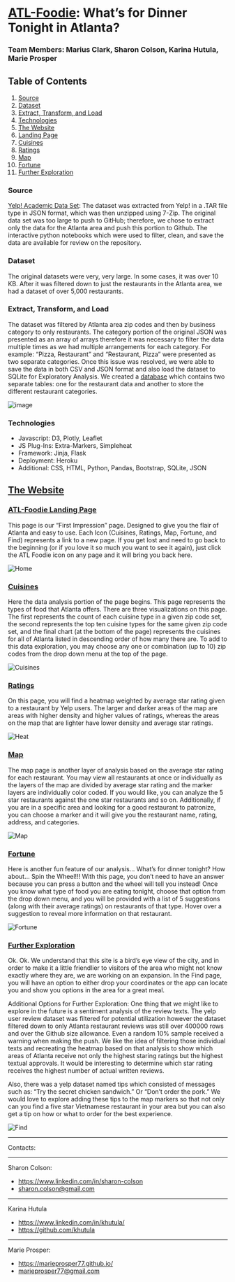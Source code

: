 # [ATL-Foodie](https://atl-foodie-page.herokuapp.com): What’s for Dinner Tonight in Atlanta?

### Team Members: Marius Clark, Sharon Colson, Karina Hutula, Marie Prosper

## Table of Contents
1. [Source](#source)
2. [Dataset](#data)
3. [Extract, Transform, and Load](#etl)
4. [Technologies](#tech)
5. [The Website](#site)
6. [Landing Page](#home)
7. [Cuisines](#cuisines)
8. [Ratings](#ratings)
9. [Map](#map)
10. [Fortune](#fortune)
11. [Further Exploration](#future)

<a name="source"></a>
### Source
[Yelp! Academic Data Set](https://www.yelp.com/dataset): The dataset was extracted from Yelp! in a .TAR file type in JSON format, which was then unzipped using 7-Zip. The original data set was too large to push to GitHub; therefore, we chose to extract only the data for the Atlanta area and push this portion to Github. The interactive python notebooks which were used to filter, clean, and save the data are available for review on the repository. 

<a name="data"></a>
### Dataset
The original datasets were very, very large. In some cases, it was over 10 KB. After it was filtered down to just the restaurants in the Atlanta area, we had a dataset of over 5,000 restaurants.

<a name="etl"></a>
### Extract, Transform, and Load
The dataset was filtered by Atlanta area zip codes and then by business category to only restaurants. The category portion of the original JSON was presented as an array of arrays therefore it was necessary to filter the data multiple times as we had multiple arrangements for each category. For example: “Pizza, Restaurant” and “Restaurant, Pizza” were presented as two separate categories. Once this issue was resolved, we were able to save the data in both CSV and JSON format and also load the dataset to SQLite for Exploratory Analysis. We created a [database](static/Resources/ipynb/db.sqlite) which contains two separate tables: one for the restaurant data and another to store the different restaurant categories.

![image](https://user-images.githubusercontent.com/83737584/136633371-5f87bfea-ff19-4036-ba5a-9bf952a8015c.png)

<a name="tech"></a>
### Technologies
* Javascript: D3, Plotly, Leaflet
* JS Plug-Ins: Extra-Markers, Simpleheat
* Framework: Jinja, Flask
* Deployment: Heroku
* Additional: CSS, HTML, Python, Pandas, Bootstrap, SQLite, JSON

<a name="site"></a>
## [The Website](https://atl-foodie-page.herokuapp.com)

<a name="home"></a>
### [ATL-Foodie Landing Page](https://atl-foodie-page.herokuapp.com)
This page is our “First Impression” page. Designed to give you the flair of Atlanta and easy to use. Each Icon (Cuisines, Ratings, Map, Fortune, and Find) represents a link to a new page. If you get lost and need to go back to the beginning (or if you love it so much you want to see it again), just click the ATL Foodie icon on any page and it will bring you back here. 

![Home](images/home.png)

<a name="cuisines"></a>
### [Cuisines](https://atl-foodie-page.herokuapp.com/cuisines)
Here the data analysis portion of the page begins. This page represents the types of food that Atlanta offers. There are three visualizations on this page. The first represents the count of each cuisine type in a given zip code set, the second represents the top ten cuisine types for the same given zip code set, and the final chart (at the bottom of the page) represents the cuisines for all of Atlanta listed in descending order of how many there are. To add to this data exploration, you may choose any one or combination (up to 10) zip codes from the drop down menu at the top of the page. 

![Cuisines](images/cuisines.png)

<a name="ratings"></a>
### [Ratings](https://atl-foodie-page.herokuapp.com/ratings)
On this page, you will find a heatmap weighted by average star rating given to a restaurant by Yelp users. The larger and darker areas of the map are areas with higher density and higher values of ratings, whereas the areas on the map that are lighter have lower density and average star ratings. 

![Heat](images/heat.png)

<a name="map"></a>
### [Map](https://atl-foodie-page.herokuapp.com/map)
The map page is another layer of analysis based on the average star rating for each restaurant. You may view all restaurants at once or individually as the layers of the map are divided by average star rating and the marker layers are individually color coded. If you would like, you can analyze the 5 star restaurants against the one star restaurants and so on. Additionally, if you are in a specific area and looking for a good restaurant to patronize, you can choose a marker and it will give you the restaurant name, rating, address, and categories.

![Map](images/map.png)

<a name="fortune"></a>
### [Fortune](https://atl-foodie-page.herokuapp.com/fortune)
Here is another fun feature of our analysis… What’s for dinner tonight? How about… Spin the Wheel!!! With this page, you don’t need to have an answer because you can press a button and the wheel will tell you instead! Once you know what type of food you are eating tonight, choose that option from the drop down menu, and you will be provided with a list of 5 suggestions (along with their average ratings) on restaurants of that type. Hover over a suggestion to reveal more information on that restaurant.

![Fortune](images/fortune.png)

<a name="future"></a>
### [Further Exploration](https://atl-foodie-page.herokuapp.com/find)
Ok. Ok. We understand that this site is a bird’s eye view of the city, and in order to make it a little friendlier to visitors of the area who might not know exactly where they are, we are working on an expansion. In the Find page, you will have an option to either drop your coordinates or the app can locate you and show you options in the area for a great meal.

Additional Options for Further Exploration:
One thing that we might like to explore in the future is a sentiment analysis of the review texts. The yelp user review dataset was filtered for potential utilization however the dataset filtered down to only Atlanta restaurant reviews was still over 400000 rows and over the Github size allowance. Even a random 10% sample received a warning when making the push. We like the idea of filtering those individual texts and recreating the heatmap based on that analysis to show which areas of Atlanta receive not only the highest staring ratings but the highest textual approvals. It would be interesting to determine which star rating receives the highest number of actual written reviews. 

Also, there was a yelp dataset named tips which consisted of messages such as: “Try the secret chicken sandwich.” Or “Don’t order the pork.” We would love to explore adding these tips to the map markers so that not only can you find a five star Vietnamese restaurant in your area but you can also get a tip on how or what to order for the best experience. 

![Find](images/find.png)

<hr>

Contacts:
<hr>

Sharon Colson:
* https://www.linkedin.com/in/sharon-colson
* sharon.colson@gmail.com
<hr>

Karina Hutula
* https://www.linkedin.com/in/khutula/
* https://github.com/khutula
<hr>

Marie Prosper:
* https://marieprosper77.github.io/
* marieprosper77@gmail.com
